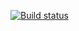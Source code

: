 [![Build status](https://ci.appveyor.com/api/projects/status/bhacg6hmuo0i1fg3?svg=true)](https://ci.appveyor.com/project/VisYar/hwauto2-api-ci)
